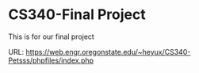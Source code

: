 # CS340-Final Project
This is for our final project


URL: https://web.engr.oregonstate.edu/~heyux/CS340-Petsss/phpfiles/index.php